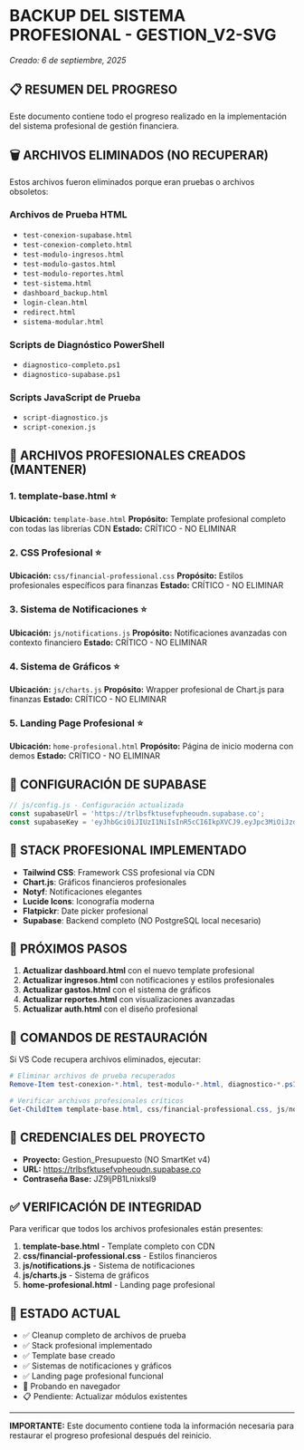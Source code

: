 # BACKUP DEL SISTEMA PROFESIONAL - GESTION_V2-SVG
*Creado: 6 de septiembre, 2025*

## 📋 RESUMEN DEL PROGRESO
Este documento contiene todo el progreso realizado en la implementación del sistema profesional de gestión financiera.

## 🗑️ ARCHIVOS ELIMINADOS (NO RECUPERAR)
Estos archivos fueron eliminados porque eran pruebas o archivos obsoletos:

### Archivos de Prueba HTML
- `test-conexion-supabase.html`
- `test-conexion-completo.html`
- `test-modulo-ingresos.html`
- `test-modulo-gastos.html`
- `test-modulo-reportes.html`
- `test-sistema.html`
- `dashboard_backup.html`
- `login-clean.html`
- `redirect.html`
- `sistema-modular.html`

### Scripts de Diagnóstico PowerShell
- `diagnostico-completo.ps1`
- `diagnostico-supabase.ps1`

### Scripts JavaScript de Prueba
- `script-diagnostico.js`
- `script-conexion.js`

## 📁 ARCHIVOS PROFESIONALES CREADOS (MANTENER)

### 1. template-base.html ⭐
**Ubicación:** `template-base.html`
**Propósito:** Template profesional completo con todas las librerías CDN
**Estado:** CRÍTICO - NO ELIMINAR

### 2. CSS Profesional ⭐
**Ubicación:** `css/financial-professional.css`
**Propósito:** Estilos profesionales específicos para finanzas
**Estado:** CRÍTICO - NO ELIMINAR

### 3. Sistema de Notificaciones ⭐
**Ubicación:** `js/notifications.js`
**Propósito:** Notificaciones avanzadas con contexto financiero
**Estado:** CRÍTICO - NO ELIMINAR

### 4. Sistema de Gráficos ⭐
**Ubicación:** `js/charts.js`
**Propósito:** Wrapper profesional de Chart.js para finanzas
**Estado:** CRÍTICO - NO ELIMINAR

### 5. Landing Page Profesional ⭐
**Ubicación:** `home-profesional.html`
**Propósito:** Página de inicio moderna con demos
**Estado:** CRÍTICO - NO ELIMINAR

## 🔧 CONFIGURACIÓN DE SUPABASE
```javascript
// js/config.js - Configuración actualizada
const supabaseUrl = 'https://trlbsfktusefvpheoudn.supabase.co';
const supabaseKey = 'eyJhbGciOiJIUzI1NiIsInR5cCI6IkpXVCJ9.eyJpc3MiOiJzdXBhYmFzZSIsInJlZiI6InRybGJzZmt0dXNlZnZwaGVvdWRuIiwicm9sZSI6ImFub24iLCJpYXQiOjE3MjU2MjMzMzQsImV4cCI6MjA0MTE5OTMzNH0.JZ9ljPB1Lnixksl9';
```

## 🎨 STACK PROFESIONAL IMPLEMENTADO
- **Tailwind CSS**: Framework CSS profesional vía CDN
- **Chart.js**: Gráficos financieros profesionales
- **Notyf**: Notificaciones elegantes
- **Lucide Icons**: Iconografía moderna
- **Flatpickr**: Date picker profesional
- **Supabase**: Backend completo (NO PostgreSQL local necesario)

## 🚀 PRÓXIMOS PASOS
1. **Actualizar dashboard.html** con el nuevo template profesional
2. **Actualizar ingresos.html** con notificaciones y estilos profesionales
3. **Actualizar gastos.html** con el sistema de gráficos
4. **Actualizar reportes.html** con visualizaciones avanzadas
5. **Actualizar auth.html** con el diseño profesional

## 📝 COMANDOS DE RESTAURACIÓN
Si VS Code recupera archivos eliminados, ejecutar:

```powershell
# Eliminar archivos de prueba recuperados
Remove-Item test-conexion-*.html, test-modulo-*.html, diagnostico-*.ps1, script-*.js, *backup*.html, login-clean.html, redirect.html, sistema-modular.html -Force

# Verificar archivos profesionales críticos
Get-ChildItem template-base.html, css/financial-professional.css, js/notifications.js, js/charts.js, home-profesional.html
```

## 🔐 CREDENCIALES DEL PROYECTO
- **Proyecto:** Gestion_Presupuesto (NO SmartKet v4)
- **URL:** https://trlbsfktusefvpheoudn.supabase.co
- **Contraseña Base:** JZ9ljPB1Lnixksl9

## ✅ VERIFICACIÓN DE INTEGRIDAD
Para verificar que todos los archivos profesionales están presentes:

1. **template-base.html** - Template completo con CDN
2. **css/financial-professional.css** - Estilos financieros
3. **js/notifications.js** - Sistema de notificaciones
4. **js/charts.js** - Sistema de gráficos
5. **home-profesional.html** - Landing page profesional

## 🎯 ESTADO ACTUAL
- ✅ Cleanup completo de archivos de prueba
- ✅ Stack profesional implementado
- ✅ Template base creado
- ✅ Sistemas de notificaciones y gráficos
- ✅ Landing page profesional funcional
- 🔄 Probando en navegador
- 📋 Pendiente: Actualizar módulos existentes

---
**IMPORTANTE:** Este documento contiene toda la información necesaria para restaurar el progreso profesional después del reinicio.
